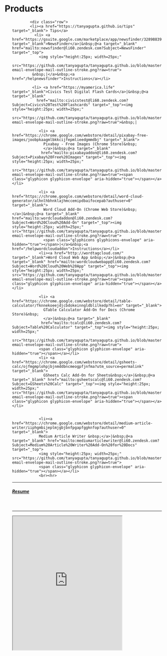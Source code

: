   <!-- added Jan 20 2017-->
<title> Tanya Gupta</title>

  <script src="https://cdnjs.cloudflare.com/ajax/libs/tether/1.4.0/js/tether.min.js"></script>
  <script src="https://code.jquery.com/jquery-1.10.2.min.js"></script>
  <link rel="stylesheet" href="https://maxcdn.bootstrapcdn.com/bootstrap/4.0.0-alpha.6/css/bootstrap.min.css" integrity="sha384-rwoIResjU2yc3z8GV/NPeZWAv56rSmLldC3R/AZzGRnGxQQKnKkoFVhFQhNUwEyJ" crossorigin="anonymous">
 <link rel="stylesheet" href="//code.jquery.com/ui/1.12.1/themes/base/jquery-ui.css">
  <script src="https://code.jquery.com/ui/1.12.1/jquery-ui.js"></script>
  <script src="https://rawgit.com/swisnl/jQuery-contextMenu/master/src/jquery.contextMenu.js"></script>
<script src="https://maxcdn.bootstrapcdn.com/bootstrap/4.0.0-alpha.6/js/bootstrap.min.js" integrity="sha384-vBWWzlZJ8ea9aCX4pEW3rVHjgjt7zpkNpZk+02D9phzyeVkE+jo0ieGizqPLForn" crossorigin="anonymous"></script>
   <link rel="stylesheet" href="https://cdnjs.cloudflare.com/ajax/libs/normalize/7.0.0/normalize.min.css">
  <link rel="stylesheet" href="static/main.css">
 <link rel="stylesheet" href="https://maxcdn.bootstrapcdn.com/font-awesome/4.7.0/css/font-awesome.min.css">

<link href="https://fonts.googleapis.com/css?family=Lato:100,300" rel="stylesheet">

<div class="container">
<div class="container">
    <div class="row">
        <div class="col-sm-6">
            <div class="row">
                <h1 class="textarea display-6"> Products</h1>
                <ul>


            <div class="row">
            <li><a href="https://tanyagupta.github.io/tips" target="_blank"> Tips</a>
              <li> <a href="https://gsuite.google.com/marketplace/app/newsfinder/32898839534" target="_blank">NewsFinder</a>|&nbsp;@<a target="_blank" href="mailto:newsfinder@li60.zendesk.com?Subject=NewsFinder" target="_top">
                <img style="height:25px; width=25px;"
             src="https://github.com/tanyagupta/tanyagupta.github.io/blob/master/images/1484971441_common-email-envelope-mail-outline-stroke.png?raw=true">
             &nbsp;|</a>&nbsp;<a href="/helpnewsfinder">Instructions</a></li>

             <li> <a href="https://myamerica.life" target="_blank">Civics Test Digital Flash Cards</a>|&nbsp;@<a target="_blank"
               href="mailto:civicstest@li60.zendesk.com?Subject=Civics%20Test%20Flashcards" target="_top"><img style="height:25px; width=25px;"
            src="https://github.com/tanyagupta/tanyagupta.github.io/blob/master/images/1484971441_common-email-envelope-mail-outline-stroke.png?raw=true">&nbsp;|

                <li> <a href="https://chrome.google.com/webstore/detail/pixabay-free-images/joobpkaagmlbkkcijfepmlieedgmmdbj" target="_blank">
                  Pixabay - Free Images (Chrome Store)&nbsp;
                  </a>|&nbsp;@<a target="_blank"
                 href="mailto:pixabayaddon@li60.zendesk.com?Subject=Pixabay%20Free%20Images" target="_top"><img style="height:25px; width=25px;"
                src="https://github.com/tanyagupta/tanyagupta.github.io/blob/master/images/1484971441_common-email-envelope-mail-outline-stroke.png?raw=true"><span class="glyphicon glyphicon-envelope" aria-hidden="true"></span></a></li>

                <li> <a href="https://chrome.google.com/webstore/detail/word-cloud-generator/alhnlhbhnklajhmccemipdbaifocepab?authuser=0" target="_blank">
                  Word Cloud Add-On (Chrome Web Store)&nbsp; </a>|&nbsp;@<a target="_blank" href="mailto:wordcloudaddon@li60.zendesk.com?Subject=Word%20Cloud%20Add-On" target="_top"><img style="height:25px; width=25px;" src="https://github.com/tanyagupta/tanyagupta.github.io/blob/master/images/1484971441_common-email-envelope-mail-outline-stroke.png?raw=true">
                  <span class="glyphicons glyphicons-envelope" aria-hidden="true"></span>|</a>&nbsp;<a href="/helpwordcloudaddon">Instructions</a></li>
                <li><a href="http://wordtagcloud.com/" target="_blank">Word Cloud Web App &nbsp;</a>|&nbsp;@<a target="_blank" href="mailto:wordcloudwebapp@li60.zendesk.com?Subject=Word%20Cloud%20Web%20App" target="_top"><img style="height:25px; width=25px;" src="https://github.com/tanyagupta/tanyagupta.github.io/blob/master/images/1484971441_common-email-envelope-mail-outline-stroke.png?raw=true"><span class="glyphicon glyphicon-envelope" aria-hidden="true"></span></a></li>

                <li> <a href="https://chrome.google.com/webstore/detail/table-calculator/fknnekoeejdjcbdokeinngldblilkedp?hl=en" target="_blank">
                  GTable Calculator Add-On for Docs (Chrome Store)&nbsp;
                  </a>|&nbsp;@<a target="_blank"
                 href="mailto:tcalc@li60.zendesk.com?Subject=Table%20Calculator" target="_top"><img style="height:25px; width=25px;"
                src="https://github.com/tanyagupta/tanyagupta.github.io/blob/master/images/1484971441_common-email-envelope-mail-outline-stroke.png?raw=true">
                <span class="glyphicon glyphicon-envelope" aria-hidden="true"></span></a></li>
                <li> <a href="https://chrome.google.com/webstore/detail/gsheets-calc/ojfmgmplohpjbjnmddbncmeogpfjnfma?utm_source=permalink" target="_blank">
                  GSheets Calc Add-On for Sheets&nbsp;</a>|&nbsp;@<a target="_blank" href="mailto:gsheetscalc@li60.zendesk.com?Subject=GSheets%20Calc" target="_top"><img style="height:25px; width=25px;" src="https://github.com/tanyagupta/tanyagupta.github.io/blob/master/images/1484971441_common-email-envelope-mail-outline-stroke.png?raw=true"><span class="glyphicon glyphicon-envelope" aria-hidden="true"></span></a></li>


                <li><a href="https://chrome.google.com/webstore/detail/medium-article-writer/iiphgmbijeplmjgbjbnfpgapfggknfop?authuser=0" target="_blank">
                Medium Article Writer &nbsp;</a>|&nbsp;@<a target="_blank" href="mailto:mediumarticlewriter@li60.zendesk.com?Subject=Medium%20Article%20Writer%20Add-On%20for%20Docs" target="_top">
                <img style="height:25px; width=25px;" src="https://github.com/tanyagupta/tanyagupta.github.io/blob/master/images/1484971441_common-email-envelope-mail-outline-stroke.png?raw=true">
                <span class="glyphicon glyphicon-envelope" aria-hidden="true"></span></a></li>
                <br><hr>



<hr>
<h5 class="textarea display-6"><a style="padding-top: 20px;" href="https://tanyagupta.github.io/resume" target="_blank">Resume</a></h5><br>

<hr>

<iframe
    allow="microphone;"
    width="350"
    height="430"
    src="https://console.dialogflow.com/api-client/demo/embedded/9f19b533-2f18-4bba-bcc2-ef0669c0cab1">
</iframe>
